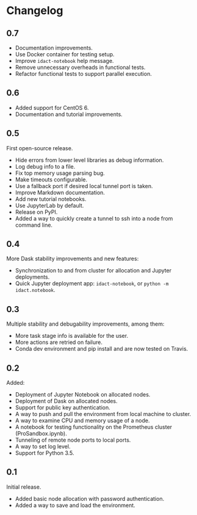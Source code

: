 # Changelog

## 0.7

 - Documentation improvements.
 - Use Docker container for testing setup.
 - Improve `idact-notebook` help message.
 - Remove unnecessary overheads in functional tests.
 - Refactor functional tests to support parallel execution.

## 0.6

 - Added support for CentOS 6.
 - Documentation and tutorial improvements.

## 0.5

First open-source release.
 - Hide errors from lower level libraries as debug information.
 - Log debug info to a file.
 - Fix top memory usage parsing bug.
 - Make timeouts configurable.
 - Use a fallback port if desired local tunnel port is taken.
 - Improve Markdown documentation.
 - Add new tutorial notebooks.
 - Use JupyterLab by default.
 - Release on PyPI.
 - Added a way to quickly create a tunnel to ssh into a node
  from command line.

## 0.4

More Dask stability improvements and new features:
 - Synchronization to and from cluster for allocation and Jupyter deployments.
 - Quick Jupyter deployment app: `idact-notebook`, or `python -m idact.notebook`.

## 0.3

Multiple stability and debugability improvements, among them:
 - More task stage info is available for the user.
 - More actions are retried on failure.
 - Conda dev environment and pip install and are now tested on Travis.

## 0.2

Added:
 - Deployment of Jupyter Notebook on allocated nodes.
 - Deployment of Dask on allocated nodes.
 - Support for public key authentication.
 - A way to push and pull the environment from local machine to cluster.
 - A way to examine CPU and memory usage of a node.
 - A notebook for testing functionality on the Prometheus cluster (ProSandbox.ipynb).
 - Tunneling of remote node ports to local ports.
 - A way to set log level.
 - Support for Python 3.5.

## 0.1

Initial release.
 - Added basic node allocation with password authentication.
 - Added a way to save and load the environment.
